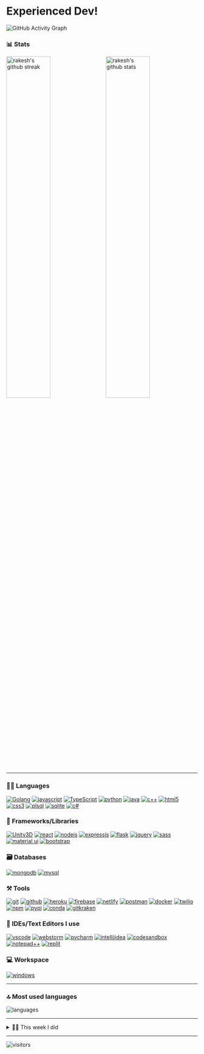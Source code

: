 [mit]: http://www.opensource.org/licenses/mit-license.php
[repo]: https://github.com/ghostcommander0102/ghostcommander0102/
[demo]: https://binance-theme.herokuapp.com//
[vue]: https://github.com/vuejs/vue
[node]: https://nodejs.org/

# Experienced Dev!
![GitHub Activity Graph](https://activity-graph.herokuapp.com/graph?username=ghostcommander0102&bg_color=000000&color=edffff&line=00ffff&point=ffffff&area=true&hide_border=true&radius=11)
### 📊 Stats

<img src="https://github-readme-stats.vercel.app/api?username=ghostcommander0102&include_all_commits=true&show_icons=true&theme=github_dark&hide_border=true" alt="rakesh's github stats" width="48%" align="right" >
<img src="https://github-readme-streak-stats.herokuapp.com/?user=ghostcommander0102&theme=tokyonight&hide_border=true" alt="rakesh's github streak" width="48%" >

---

### 🧑‍💻 Languages
[![Golang](https://img.shields.io/badge/Golang-323330?style=for-the-badge&logo=Go&logoColor=F7DF1E)](https://github.com/ghostcommander0102)
[![javascript](https://img.shields.io/badge/JavaScript-323330?style=for-the-badge&logo=javascript&logoColor=F7DF1E)](https://github.com/ghostcommander0102)
[![TypeScript](https://img.shields.io/badge/TypeScript-007ACC?style=for-the-badge&logo=typescript&logoColor=white)](https://github.com/ghostcommander0102)
[![python](https://img.shields.io/badge/Python-FFD43B?style=for-the-badge&logo=python&logoColor=darkgreen)](https://github.com/ghostcommander0102)
[![java](https://img.shields.io/badge/Java-ED8B00?style=for-the-badge&logo=java&logoColor=white)](https://github.com/ghostcommander0102)
[![c++](https://img.shields.io/badge/C%2B%2B-00599C?style=for-the-badge&logo=c%2B%2B&logoColor=white)](https://github.com/ghostcommander0102)
[![html5](https://img.shields.io/badge/HTML5-E34F26?style=for-the-badge&logo=html5&logoColor=white)](https://github.com/ghostcommander0102)
[![css3](https://img.shields.io/badge/CSS3-1572B6?style=for-the-badge&logo=css3&logoColor=white)](https://github.com/ghostcommander0102)
[![plsql](https://img.shields.io/badge/PLSQL-F80000?style=for-the-badge&logo=oracle&logoColor=black)](https://github.com/ghostcommander0102)
[![sqlite](https://img.shields.io/badge/SQLite-07405E?style=for-the-badge&logo=sqlite&logoColor=white)](https://github.com/ghostcommander0102)
[![c#](https://img.shields.io/badge/C&#35-FFD43B?style=for-the-badge&logo=c&#35&logoColor=darkgreen)](https://github.com/ghostcommander0102)

### 🧩 Frameworks/Libraries

[![Unity3D](https://img.shields.io/badge/Unity3D-563D7C?style=for-the-badge&logo=unity3d&logoColor=white)](https://github.com/ghostcommander0102)
[![react](https://img.shields.io/badge/React-20232A?style=for-the-badge&logo=react&logoColor=61DAFB)](https://github.com/ghostcommander0102)
[![nodejs](https://img.shields.io/badge/Node.js-339933?style=for-the-badge&logo=nodedotjs&logoColor=white)](https://github.com/ghostcommander0102)
[![expressjs](https://img.shields.io/badge/Express.js-000000?style=for-the-badge&logo=express&logoColor=white)](https://github.com/ghostcommander0102)
[![flask](https://img.shields.io/badge/Flask-000000?style=for-the-badge&logo=flask&logoColor=white)](https://github.com/ghostcommander0102)
[![jquery](https://img.shields.io/badge/jQuery-0769AD?style=for-the-badge&logo=jquery&logoColor=white)](https://github.com/ghostcommander0102)
[![sass](https://img.shields.io/badge/Sass-CC6699?style=for-the-badge&logo=sass&logoColor=white)](https://github.com/ghostcommander0102)
[![material ui](https://img.shields.io/badge/Material%20UI-007FFF?style=for-the-badge&logo=mui&logoColor=white)](https://github.com/ghostcommander0102)
[![bootstrap](https://img.shields.io/badge/Bootstrap-563D7C?style=for-the-badge&logo=bootstrap&logoColor=white)](https://github.com/ghostcommander0102)

### 🗃️ Databases

[![mongodb](https://img.shields.io/badge/MongoDB-4EA94B?style=for-the-badge&logo=mongodb&logoColor=white)](https://github.com/ghostcommander0102)
[![mysql](https://img.shields.io/badge/MySQL-005C84?style=for-the-badge&logo=mysql&logoColor=white)](https://github.com/ghostcommander0102)

### ⚒️ Tools

[![git](https://img.shields.io/badge/GIT-E44C30?style=for-the-badge&logo=git&logoColor=white)](https://github.com/ghostcommander0102)
[![github](https://img.shields.io/badge/GitHub-100000?style=for-the-badge&logo=github&logoColor=white)](https://github.com/ghostcommander0102)
[![heroku](https://img.shields.io/badge/Heroku-430098?style=for-the-badge&logo=heroku&logoColor=white)](https://github.com/ghostcommander0102)
[![firebase](https://img.shields.io/badge/firebase-ffca28?style=for-the-badge&logo=firebase&logoColor=black)](https://github.com/ghostcommander0102)
[![netlify](https://img.shields.io/badge/Netlify-00C7B7?style=for-the-badge&logo=netlify&logoColor=white)](https://github.com/ghostcommander0102)
[![postman](https://img.shields.io/badge/Postman-FF6C37?style=for-the-badge&logo=Postman&logoColor=white)](https://github.com/ghostcommander0102)
[![docker](https://img.shields.io/badge/Docker-2CA5E0?style=for-the-badge&logo=docker&logoColor=white)](https://github.com/ghostcommander0102)
[![twilio](https://img.shields.io/badge/Twilio-F22F46?style=for-the-badge&logo=Twilio&logoColor=white)](https://github.com/ghostcommander0102)
[![npm](https://img.shields.io/badge/npm-CB3837?style=for-the-badge&logo=npm&logoColor=white)](https://github.com/ghostcommander0102)
[![pypi](https://img.shields.io/badge/pypi-3775A9?style=for-the-badge&logo=pypi&logoColor=white)](https://github.com/ghostcommander0102)
[![conda](https://img.shields.io/badge/conda-342B029.svg?&style=for-the-badge&logo=anaconda&logoColor=white)](https://github.com/ghostcommander0102)
[![gitkraken](https://img.shields.io/badge/GitKraken-179287?style=for-the-badge&logo=GitKraken&logoColor=white)](https://github.com/ghostcommander0102)

### 🧠 IDEs/Text Editors I use

[![vscode](https://img.shields.io/badge/Visual_Studio_Code-0078D4?style=for-the-badge&logo=visual%20studio%20code&logoColor=white)](https://github.com/ghostcommander0102)
[![webstorm](https://img.shields.io/badge/WebStorm-000000?style=for-the-badge&logo=WebStorm&logoColor=white)](https://github.com/ghostcommander0102)
[![pycharm](https://img.shields.io/badge/PyCharm-000000.svg?&style=for-the-badge&logo=PyCharm&logoColor=white)](https://github.com/ghostcommander0102)
[![intellijidea](https://img.shields.io/badge/IntelliJIDEA-000000.svg?style=for-the-badge&logo=intellij-idea&logoColor=white)](https://github.com/ghostcommander0102)
[![codesandbox](https://img.shields.io/badge/Codesandbox-000000?style=for-the-badge&logo=CodeSandbox&logoColor=white)](https://github.com/ghostcommander0102)
[![notepad++](https://img.shields.io/badge/Notepad++-90E59A.svg?style=for-the-badge&logo=notepad%2B%2B&logoColor=black)](https://github.com/ghostcommander0102)
[![replit](https://img.shields.io/badge/replit-667881?style=for-the-badge&logo=replit&logoColor=white)](https://github.com/ghostcommander0102)

### 💻 Workspace

[![windows](https://img.shields.io/badge/Windows-0078D6?style=for-the-badge&logo=windows&logoColor=white)](https://github.com/ghostcommander0102)

---

### 🔝 Most used languages
  <img alt="languages" src="https://github-readme-stats.vercel.app/api/top-langs/?username=ghostcommander0102&theme=github_dark&hide_border=true&hide=Jupyter%20Notebook,css,html,scss,python&layout=compact" />

---

<details>
  <summary>🧑‍🔬 This week I did</summary>
  
  [![ghostcommander0102's wakatime stats](https://github-readme-stats.vercel.app/api/wakatime?username=ghostcommander0102&theme=github_dark&hide_border=true)](https://wakatime.com/@ghostcommander0102)
</details>

---


![visitors](https://visitor-badge.glitch.me/badge?page_id=ghostcommander0102.ghostcommander0102)
<!---
RakeshPotnuru/RakeshPotnuru is a ✨ special ✨ repository because its `README.md` (this file) appears on your GitHub profile.
You can click the Preview link to take a look at your changes.
--->
